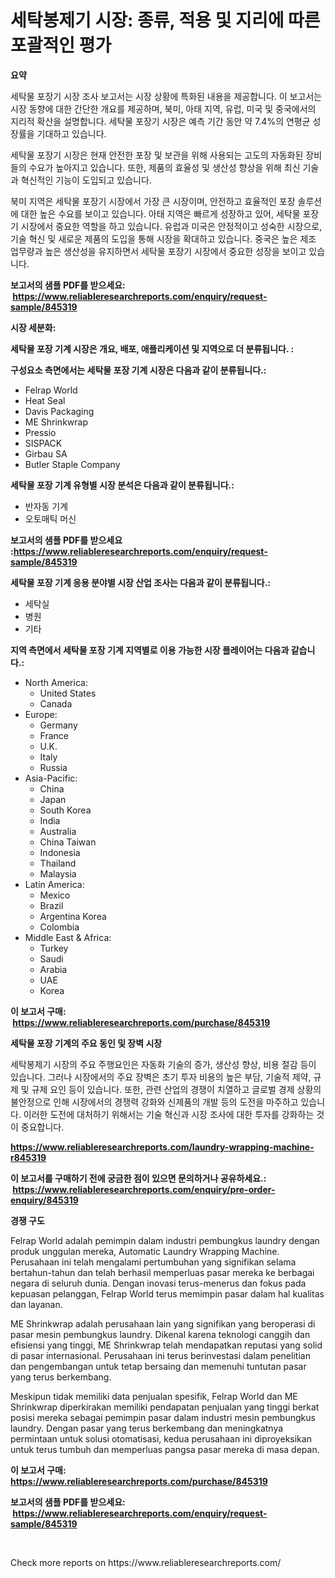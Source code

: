 <p><h1>세탁봉제기 시장: 종류, 적용 및 지리에 따른 포괄적인 평가</h1></p><p><strong>요약</strong></p>
<p><p>세탁물 포장기 시장 조사 보고서는 시장 상황에 특화된 내용을 제공합니다. 이 보고서는 시장 동향에 대한 간단한 개요를 제공하며, 북미, 아태 지역, 유럽, 미국 및 중국에서의 지리적 확산을 설명합니다. 세탁물 포장기 시장은 예측 기간 동안 약 7.4%의 연평균 성장률을 기대하고 있습니다.</p><p>세탁물 포장기 시장은 현재 안전한 포장 및 보관을 위해 사용되는 고도의 자동화된 장비들의 수요가 높아지고 있습니다. 또한, 제품의 효율성 및 생산성 향상을 위해 최신 기술과 혁신적인 기능이 도입되고 있습니다.</p><p>북미 지역은 세탁물 포장기 시장에서 가장 큰 시장이며, 안전하고 효율적인 포장 솔루션에 대한 높은 수요를 보이고 있습니다. 아태 지역은 빠르게 성장하고 있어, 세탁물 포장기 시장에서 중요한 역할을 하고 있습니다. 유럽과 미국은 안정적이고 성숙한 시장으로, 기술 혁신 및 새로운 제품의 도입을 통해 시장을 확대하고 있습니다. 중국은 높은 제조 업무량과 높은 생산성을 유지하면서 세탁물 포장기 시장에서 중요한 성장을 보이고 있습니다.</p></p>
<p><strong>보고서의 샘플 PDF를 받으세요: &nbsp;<a href="https://www.reliableresearchreports.com/enquiry/request-sample/845319">https://www.reliableresearchreports.com/enquiry/request-sample/845319</a></strong></p>
<p><strong>시장 세분화:</strong></p>
<p><strong> 세탁물 포장 기계 시장은 개요, 배포, 애플리케이션 및 지역으로 더 분류됩니다. :</strong></p>
<p><strong>구성요소 측면에서는 세탁물 포장 기계 시장은 다음과 같이 분류됩니다.:</strong></p>
<p><ul><li>Felrap World</li><li>Heat Seal</li><li>Davis Packaging</li><li>ME Shrinkwrap</li><li>Pressio</li><li>SISPACK</li><li>Girbau SA</li><li>Butler Staple Company</li></ul></p>
<p><strong> 세탁물 포장 기계 유형별 시장 분석은 다음과 같이 분류됩니다.:</strong></p>
<p><ul><li>반자동 기계</li><li>오토매틱 머신</li></ul></p>
<p><strong>보고서의 샘플 PDF를 받으세요 :<a href="https://www.reliableresearchreports.com/enquiry/request-sample/845319">https://www.reliableresearchreports.com/enquiry/request-sample/845319</a></strong></p>
<p><strong> 세탁물 포장 기계 응용 분야별 시장 산업 조사는 다음과 같이 분류됩니다.:</strong></p>
<p><ul><li>세탁실</li><li>병원</li><li>기타</li></ul></p>
<p><strong>지역 측면에서 세탁물 포장 기계 지역별로 이용 가능한 시장 플레이어는 다음과 같습니다.:</strong></p>
<p><ul>
    <li>
        North America:
        <ul>
            <li>United States</li>
            <li>Canada</li>
        </ul>
    </li>
    <li>
        Europe:
        <ul>
            <li>Germany</li>
            <li>France</li>
            <li>U.K.</li>
            <li>Italy</li>
            <li>Russia</li>
        </ul>
    </li>
    <li>
        Asia-Pacific:
        <ul>
            <li>China</li>
            <li>Japan</li>
            <li>South Korea</li>
            <li>India</li>
            <li>Australia</li>
            <li>China Taiwan</li>
            <li>Indonesia</li>
            <li>Thailand</li>
            <li>Malaysia</li>
        </ul>
    </li>
    <li>
        Latin America:
        <ul>
            <li>Mexico</li>
            <li>Brazil</li>
            <li>Argentina Korea</li>
            <li>Colombia</li>
        </ul>
    </li>
    <li>
        Middle East & Africa:
        <ul>
            <li>Turkey</li>
            <li>Saudi</li>
            <li>Arabia</li>
            <li>UAE</li>
            <li>Korea</li>
        </ul>
    </li>
    </ul></p>
<p><strong>이 보고서 구매: &nbsp;<a href="https://www.reliableresearchreports.com/purchase/845319">https://www.reliableresearchreports.com/purchase/845319</a></strong></p>
<p><strong>세탁물 포장 기계의 주요 동인 및 장벽 시장</strong></p>
<p><p>세탁봉제기 시장의 주요 주행요인은 자동화 기술의 증가, 생산성 향상, 비용 절감 등이 있습니다. 그러나 시장에서의 주요 장벽은 초기 투자 비용의 높은 부담, 기술적 제약, 규제 및 규제 요인 등이 있습니다. 또한, 관련 산업의 경쟁이 치열하고 글로벌 경제 상황의 불안정으로 인해 시장에서의 경쟁력 강화와 신제품의 개발 등의 도전을 마주하고 있습니다. 이러한 도전에 대처하기 위해서는 기술 혁신과 시장 조사에 대한 투자를 강화하는 것이 중요합니다.</p></p>
<p><strong><a href="https://www.reliableresearchreports.com/laundry-wrapping-machine-r845319">https://www.reliableresearchreports.com/laundry-wrapping-machine-r845319</a></strong></p>
<p><strong>이 보고서를 구매하기 전에 궁금한 점이 있으면 문의하거나 공유하세요.: &nbsp;<a href="https://www.reliableresearchreports.com/enquiry/pre-order-enquiry/845319">https://www.reliableresearchreports.com/enquiry/pre-order-enquiry/845319</a></strong></p>
<p><strong>경쟁 구도</strong></p>
<p><p>Felrap World adalah pemimpin dalam industri pembungkus laundry dengan produk unggulan mereka, Automatic Laundry Wrapping Machine. Perusahaan ini telah mengalami pertumbuhan yang signifikan selama bertahun-tahun dan telah berhasil memperluas pasar mereka ke berbagai negara di seluruh dunia. Dengan inovasi terus-menerus dan fokus pada kepuasan pelanggan, Felrap World terus memimpin pasar dalam hal kualitas dan layanan.</p><p>ME Shrinkwrap adalah perusahaan lain yang signifikan yang beroperasi di pasar mesin pembungkus laundry. Dikenal karena teknologi canggih dan efisiensi yang tinggi, ME Shrinkwrap telah mendapatkan reputasi yang solid di pasar internasional. Perusahaan ini terus berinvestasi dalam penelitian dan pengembangan untuk tetap bersaing dan memenuhi tuntutan pasar yang terus berkembang.</p><p>Meskipun tidak memiliki data penjualan spesifik, Felrap World dan ME Shrinkwrap diperkirakan memiliki pendapatan penjualan yang tinggi berkat posisi mereka sebagai pemimpin pasar dalam industri mesin pembungkus laundry. Dengan pasar yang terus berkembang dan meningkatnya permintaan untuk solusi otomatisasi, kedua perusahaan ini diproyeksikan untuk terus tumbuh dan memperluas pangsa pasar mereka di masa depan.</p></p>
<p><strong>이 보고서 구매: &nbsp; <a href="https://www.reliableresearchreports.com/purchase/845319">https://www.reliableresearchreports.com/purchase/845319</a></strong></p>
<p><strong>보고서의 샘플 PDF를 받으세요: &nbsp;<a href="https://www.reliableresearchreports.com/enquiry/request-sample/845319">https://www.reliableresearchreports.com/enquiry/request-sample/845319</a></strong><strong></strong></p>
<p>&nbsp;</p>
<p>Check more reports on https://www.reliableresearchreports.com/</p>